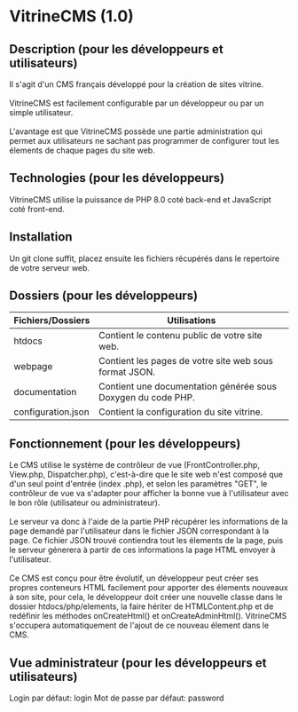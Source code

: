 # VitrineCMS (1.0)

## Description (pour les développeurs et utilisateurs)
Il s'agit d'un CMS français développé pour la création de sites vitrine.
<br><br>
VitrineCMS est facilement configurable par un développeur ou par un simple utilisateur.
<br><br>
L'avantage est que VitrineCMS possède une partie administration qui permet aux utilisateurs ne sachant pas programmer
de configurer tout les élements de chaque pages du site web.

## Technologies (pour les développeurs)
VitrineCMS utilise la puissance de PHP 8.0 coté back-end et JavaScript coté front-end.

## Installation
Un git clone suffit, placez ensuite les fichiers récupérés dans le repertoire de votre serveur web.

## Dossiers (pour les développeurs)
Fichiers/Dossiers | Utilisations
------------ | -------------
htdocs | Contient le contenu public de votre site web.
webpage | Contient les pages de votre site web sous format JSON.
documentation | Contient une documentation générée sous Doxygen du code PHP.
configuration.json | Contient la configuration du site vitrine.

## Fonctionnement (pour les développeurs)
Le CMS utilise le système de contrôleur de vue (FrontController.php, View.php, Dispatcher.php),
c'est-à-dire que le site web n'est composé que d'un seul point d'entrée (index .php), et selon les paramètres "GET", le contrôleur de vue va s'adapter
pour afficher la bonne vue à l'utilisateur avec le bon rôle (utilisateur ou administrateur).
<br><br>
Le serveur va donc à l'aide de la partie PHP récupérer les informations de la page demandé par l'utilisateur dans le fichier JSON correspondant à la page.
Ce fichier JSON trouvé contiendra tout les élements de la page, puis le serveur génerera à partir de ces informations la page HTML
envoyer à l'utilisateur.
<br><br>
Ce CMS est conçu pour être évolutif, un développeur peut créer ses propres conteneurs HTML facilement pour apporter des élements nouveaux à son site,
pour cela, le développeur doit créer une nouvelle classe dans le dossier htdocs/php/elements, la faire hériter de HTMLContent.php
et de redéfinir les méthodes onCreateHtml() et onCreateAdminHtml(). VitrineCMS s'occupera automatiquement de l'ajout de ce nouveau élement dans le CMS.

## Vue administrateur (pour les développeurs et utilisateurs)
Login par défaut: login
Mot de passe par défaut: password

